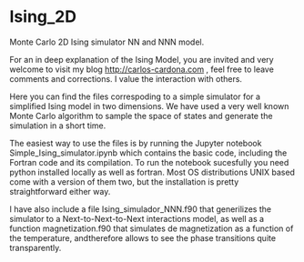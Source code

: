 # Ising_2D
Monte Carlo 2D Ising simulator NN and NNN model. 

For an in deep explanation of the Ising Model, you are invited and very welcome to visit my blog http://carlos-cardona.com , feel free to leave comments and 
corrections. I value the interaction with others. 

Here you can find the files correspoding to a simple simulator for a simplified Ising model in two dimensions. We have used a very well known Monte Carlo algorithm 
to sample the space of states and generate the simulation in a short time. 

The easiest way to use the files is by running the Jupyter notebook Simple_Ising_simulator.ipynb which contains the basic code, including the Fortran code 
and its compilation.  To run the notebook sucesfully you need python installed locally as well as fortran. Most OS distributions UNIX based come with a version 
of them two, but the installation is pretty straightforward either way. 

I have also include a file Ising_simulador_NNN.f90 that generilizes the simulator to a Next-to-Next-to-Next interactions model, as well as a function 
magnetization.f90 that simulates de magnetization as a function of the temperature, andtherefore allows to see the phase transitions quite transparently.


